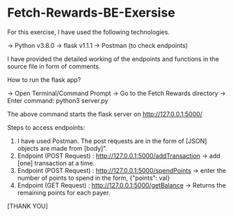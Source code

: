 # Fetch-Rewards-BE-Exersise

For this exercise, I have used the following technologies.

-> Python v3.8.0
-> flask  v1.1.1
-> Postman (to check endpoints)

I have provided the detailed working of the endpoints and functions in the source file in form of comments.

How to run the flask app?

-> Open Terminal/Command Prompt
-> Go to the Fetch Rewards directory
-> Enter command: python3 server.py

The above command starts the flask server on http://127.0.0.1:5000/

Steps to access endpoints:

1) I have used Postman. The post requests are in the form of [JSON] objects are made from [body]".
2) Endpoint (POST Request) : http://127.0.0.1:5000/addTransaction
  -> add [one] transaction at a time.
3) Endpoint (POST Request) : http://127.0.0.1:5000/spendPoints
  -> enter the number of points to spend in the form, {"points": val}
4) Endpoint (GET Request)  : http://127.0.0.1:5000/getBalance
  -> Returns the remaining points for each payer.
  

[THANK YOU]
